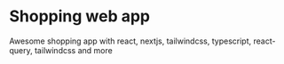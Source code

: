 # Shopping web app

Awesome shopping app with react, nextjs, tailwindcss, typescript, react-query, tailwindcss and more
